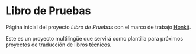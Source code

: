 # Libro de Pruebas

Página inicial del proyecto *Libro de Pruebas* con el marco de trabajo [Honkit](https://github.com/honkit).

Este es un proyecto multilingüe que servirá como plantilla para próximos proyectos de traducción de libros 
técnicos.
